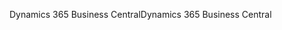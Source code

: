 <span data-ttu-id="5711d-101">Dynamics 365 Business Central</span><span class="sxs-lookup"><span data-stu-id="5711d-101">Dynamics 365 Business Central</span></span>
